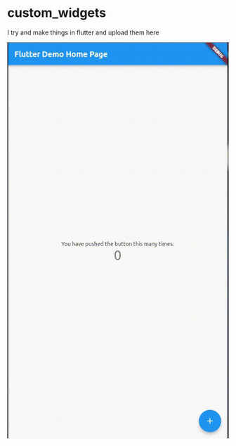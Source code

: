 # custom_widgets

I try and make things in flutter and upload them here


![Coffee Pour Reveal Animation](/media/coffee_pour_animation.gif)

